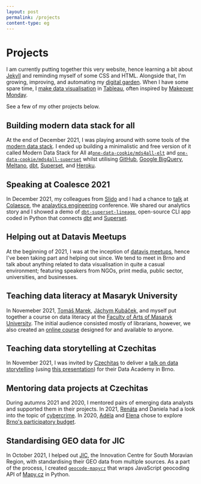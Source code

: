 ```yaml
---
layout: post
permalink: /projects
content-type: eg
---
```


# Projects
I am currently putting together this very website, hence learning a bit about [Jekyll](https://jekyllrb.com/) and reminding myself of some CSS and HTML. Alongside that, I'm growing, improving, and automating my [digital garden](https://onedatacookie-digigarden.netlify.app/). When I have some spare time, I [make data visualisation](https://onedatacookie-somevizes.netlify.app/)
in [Tableau](https://www.tableau.com/), often inspired by [Makeover Monday](https://www.makeovermonday.co.uk/).

See a few of my other projects below.

## Building modern data stack for all
At the end of December 2021, I was playing around with some tools of the [modern data stack](https://blog.getdbt.com/future-of-the-modern-data-stack/). I ended up building a minimalistic and free version of it called Modern Data Stack for All at[`one-data-cookie/mds4all-elt`](https://github.com/one-data-cookie/mds4all-elt) and [`one-data-cookie/mds4all-superset`](https://github.com/one-data-cookie/mds4all-superset) whilst utilising [GitHub](https://github.com/), [Google BigQuery](https://cloud.google.com/bigquery/), [Meltano](https://meltano.com/), [dbt](https://www.getdbt.com/), [Superset](https://superset.apache.org/), and [Heroku](https://dashboard.heroku.com/).

## Speaking at Coalesce 2021
In December 2021, my colleagues from [Slido](https://www.slido.com/) and I had a chance to [talk](https://youtu.be/YA0yqYSs9BQ) at [Colaesce](https://coalesce.getdbt.com/), the [analaytics engineering](https://www.getdbt.com/what-is-analytics-engineering/) conference. We shared our analytics story and I showed a demo of [`dbt-superset-lineage`](https://github.com/slidoapp/dbt-superset-lineage), open-source CLI app coded in Python that connects [dbt](https://www.getdbt.com/) and [Superset](https://superset.apache.org/).

## Helping out at Datavis Meetups
At the beginning of 2021, I was at the inception of [datavis meetups](https://www.notion.so/vis-meetup-f23461cc5478422785292c28d2aa7b9e), hence I've been taking part and helping out since. We tend to meet in Brno and talk about anything related to data visualisation in quite a casual environment; featuring speakers from NGOs, print media, public sector, universities, and businesses.

## Teaching data literacy at Masaryk University
In Novemeber 2021, [Tomáš Marek](https://www.marektomas.cz/), [Jáchym Kubáček](https://www.linkedin.com/in/j%C3%A1chym-kub%C3%A1%C4%8Dek/), and myself put together a course on data literacy at the [Faculty of Arts of Masaryk University](https://www.phil.muni.cz/en). The initial audience consisted mostly of librarians, however, we also created an [online course](https://kisk.phil.muni.cz/kisk4future/datova-gramotnost) designed for and available to anyone.

## Teaching data storytelling at Czechitas
In November 2021, I was invited by [Czechitas](https://www.czechitas.cz/en) to deliver a [talk on data storytelling](https://youtu.be/YoCbP-f_fEc) (using [this presentation](https://docs.google.com/presentation/d/1t72l01QatWym27fqkII6Lg6IbxugsUWD65huO-EgNYQ/edit?usp=sharing)) for their Data Academy in Brno.

## Mentoring data projects at Czechitas
During autumns 2021 and 2020, I mentored pairs of emerging data analysts and supported them in their projects.
In 2021, [Renáta](https://www.linkedin.com/in/renata-turonova/) and Daniela had a look into the topic of [cybercrime](https://public.tableau.com/views/DAPROJEKTJakbezpenojevkyberprostoru/Dashboard1?:language=en-GB&:display_count=n&:origin=viz_share_link).
In 2020, [Adéla](https://www.linkedin.com/in/adela-procha/) and [Elena](https://www.linkedin.com/in/elena-gorokhova/) chose to explore [Brno's participatory budget](https://public.tableau.com/views/PaRo-grafy1/NavigationDB?:language=en-GB&:display_count=n&:origin=viz_share_link).

## Standardising GEO data for JIC
In October 2021, I helped out [JIC](https://www.jic.cz/en/), the Innovation Centre for South Moravian Region, with standardising their GEO data from multiple sources. As a part of the process, I created [`geocode-mapycz`](https://github.com/one-data-cookie/geocode-mapycz) that wraps JavaScript geocoding API of [Mapy.cz](https://en.mapy.cz/) in Python.
